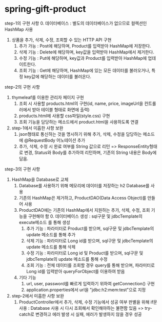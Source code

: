 # spring-gift-product

step-1의 구현 사항
0. 데이터베이스 : 별도의 데이터베이스가 없으므로 컬렉션인 HashMap 사용
1. 상품을 추가, 삭제, 수정, 조회할 수 있는 HTTP API 구현
   1. 추가 가능 : Post에 해당하며, Product를 입력받아 HashMap에 저장한다.
   2. 삭제 기능 : Delete에 해당하며, key값을 입력받아 HashMap에서 제거한다.
   3. 수정 기능 : Put에 해당하며, key값과 Product를 입력받아 HashMap에 업데이트한다.
   4. 조회 기능 : Get에 해당하며, HashMap에 있는 모든 데이터를 불러오거나, 특정 key값에 해당하는 데이터를 불러온다.

step-2의 구현 사항
1. thymeleaf를 이용한 관리자 페이지 구현
   1. 조회 시 사용할 products.html의 구현(id, name, price, imageUrl을 컨트롤러에서 받아 테이블 형태로 화면에 출력)
   2. products.html에 사용할 css파일(style.css) 구현
   3. 조회 기능을 담당하는 메소드에서 product.html을 사용하도록 연결
2. step-1에서 미흡한 사항 보완
   1. json형태로 통신하는 것을 명시하기 위해 추가, 삭제, 수정을 담당하는 메소드에 @RequestBody 어노테이션 추가
   2. 추가, 삭제, 수정 시 완료 여부를 String 값으로 리턴 => ResponseEntity형태로 변경, Status와 Body를 추가하여 리턴하며, 기존의 String 내용은 Body에 담음.

step-3의 구현 사항
1. HashMap을 Database로 교체
   1. Database를 사용하기 위해 메모리에 데이터를 저장하는 h2 Database를 사용
   2. 기존의 HashMap은 제거하고, ProductDAO(Data Access Object)를 만들어 사용
   3. ProductDAO에는 기존의 HashMap에서 지원하는 추가, 삭제, 수정, 조회 기능을 구현해야 함
      0. 데이터베이스 생성 : sql구문 및 jdbcTemplate의 execute메소드 를 통해 생성
      1. 추가 기능 : 파라미터로 Product를 받으며, sql구문 및 jdbcTemplate의 update 메소드를 통해 추가
      2. 삭제 기능 : 파라미터로 Long id를 받으며, sql구문 및 jdbcTemplate의 update 메소드를 통해 삭제
      2. 수정 기능 : 파라미터로 Long id 및 Product를 받으며, sql구문 및 jdbcTemplate의 update 메소드를 통해 수정
      3. 조회 기능 : 전체 데이터를 조회할 경우 query를 통해 받으며, 파라미터로 Long id를 입력받아 queryForObject를 이용하여 받음
   4. 기타 기능
      1. url, user, password를 빠르게 입력하기 위하여 getConnection() 구현
      2. application.properties에서 url을 "jdbc:h2:mem:test"으로 지정
2. step-2에서 미흡한 사항 보완
   1. ProductController에서 추가, 삭제, 수정 기능에서 성공 여부 판별을 위해 if문 사용 : Database 사용 시 다시 조회해서 확인해야하는 불편함 있음
      => try-catch로 변경하고 에러 발생 시 실패, 에러가 발생하지 않을 경우 성공